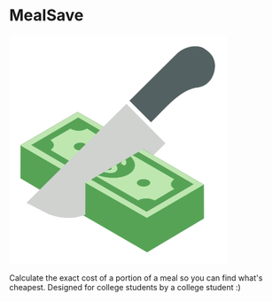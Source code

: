 # MealSave
![Logo](./images/logo.svg)

Calculate the exact cost of a portion of a meal so you can find what's cheapest. Designed for college students by a college student :)